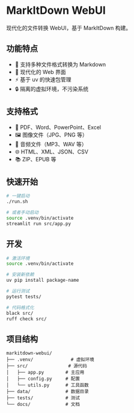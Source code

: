 # MarkItDown WebUI

现代化的文件转换 WebUI，基于 MarkItDown 构建。

## 功能特点

- 🚀 支持多种文件格式转换为 Markdown
- 🎨 现代化的 Web 界面
- ⚡ 基于 uv 的快速包管理
- 🔒 隔离的虚拟环境，不污染系统

## 支持格式

- 📄 PDF、Word、PowerPoint、Excel
- 🖼️ 图像文件（JPG、PNG 等）
- 🎵 音频文件（MP3、WAV 等）
- 🌐 HTML、XML、JSON、CSV
- 📚 ZIP、EPUB 等

## 快速开始

```bash
# 一键启动
./run.sh

# 或者手动启动
source .venv/bin/activate
streamlit run src/app.py
```

## 开发

```bash
# 激活环境
source .venv/bin/activate

# 安装新依赖
uv pip install package-name

# 运行测试
pytest tests/

# 代码格式化
black src/
ruff check src/
```

## 项目结构

```
markitdown-webui/
├── .venv/              # 虚拟环境
├── src/               # 源代码
│   ├── app.py        # 主应用
│   ├── config.py     # 配置
│   └── utils.py      # 工具函数
├── data/             # 数据目录
├── tests/            # 测试
└── docs/             # 文档
```
